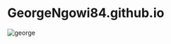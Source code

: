 # GeorgeNgowi84.github.io

![george](https://user-images.githubusercontent.com/55005895/77504990-dc7e3b80-6e2f-11ea-85ac-a1eac46317f9.jpg)
